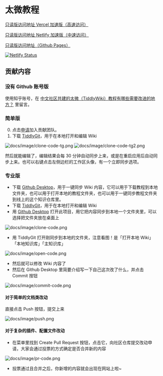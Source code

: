 # 太微教程

[只读版访问地址 Vercel 加速版（高速访问）](https://tiddly-wiki-chinese-tutorial.vercel.app)

[只读版访问地址 Netlify 加速版（中速访问）](https://tw-cn.netlify.app)

[只读版访问地址（Github Pages）](https://tiddly-gittly.github.io/TiddlyWiki-Chinese-Tutorial/)

[![Netlify Status](https://api.netlify.com/api/v1/badges/2d87784e-fe3b-47a2-ae73-7a2f266f74a8/deploy-status)](https://app.netlify.com/sites/tw-cn/deploys)

## 贡献内容

### 没有 Github 账号版

使用知乎账号，在 [中文社区共建的太微（TiddlyWiki）教程有哪些需要改进的地方？](https://www.zhihu.com/question/484539250) 里留言。

### 简单版

0. 点击[申请](https://tiddlywiki-chinese-team-invite.herokuapp.com/)加入贡献团队。
1. 下载 [TiddlyGit](https://github.com/tiddly-gittly/TiddlyGit-Desktop)，用于在本地打开和编辑 Wiki

![docs/image/clone-code-tg.png](https://cdn.jsdelivr.net/gh/tiddly-gittly/TiddlyWiki-Chinese-Tutorial/docs/image/clone-code-tg.png)
![docs/image/clone-code-tg2.png](https://cdn.jsdelivr.net/gh/tiddly-gittly/TiddlyWiki-Chinese-Tutorial/docs/image/clone-code-tg2.png)

然后就能编辑了，编辑结果会每 30 分钟自动同步上来，或是在重启应用后自动同步上来。也可以右键点击左侧边栏的工作区头像，有一个立即同步选项。

### 专业版

- 下载 [Github Desktop](https://desktop.github.com/)，用于一键同步 Wiki 内容，它可以用于下载教程到本地文件夹，也可以用于打开本地的教程文件夹，也可以用于一键同步教程文件夹到线上的这个知识仓库里。
- 下载 [TiddlyGit](https://github.com/tiddly-gittly/TiddlyGit-Desktop)，用于在本地打开和编辑 Wiki
- 用 [Github Desktop](https://desktop.github.com/) 打开此项目，用它把内容同步到本地一个文件夹里，可以选择把文件夹放在桌面上

![docs/image/clone-code.png](https://cdn.jsdelivr.net/gh/tiddly-gittly/TiddlyWiki-Chinese-Tutorial/docs/image/clone-code.png)

- 用 TiddlyGit 打开刚同步到本地的文件夹，注意看图！是「打开本地 Wiki」「本地知识库」「主知识库」

![docs/image/open-code.png](https://cdn.jsdelivr.net/gh/tiddly-gittly/TiddlyWiki-Chinese-Tutorial/docs/image/open-code.png)

- 然后就可以修改 Wiki 内容了
- 然后在 Github Desktop 里简要介绍写一下自己这次改了什么，并点击 Commit 按钮

![docs/image/commit-code.png](https://cdn.jsdelivr.net/gh/tiddly-gittly/TiddlyWiki-Chinese-Tutorial/docs/image/commit-code.png)

#### 对于简单的文档类改动

直接点击 Push 按钮，提交上来

![docs/image/push.png](https://cdn.jsdelivr.net/gh/tiddly-gittly/TiddlyWiki-Chinese-Tutorial/docs/image/push.png)

#### 对于复杂的插件、配置文件改动

- 在菜单里找到 Create Pull Request 按钮，点击它，向社区仓库提交改动申请，大家会通过投票的方式确定是否合并新的内容

![docs/image/pr-code.png](https://cdn.jsdelivr.net/gh/tiddly-gittly/TiddlyWiki-Chinese-Tutorial/docs/image/pr-code.png)

- 投票通过且合并之后，你新增的内容就会出现在网站上啦~
